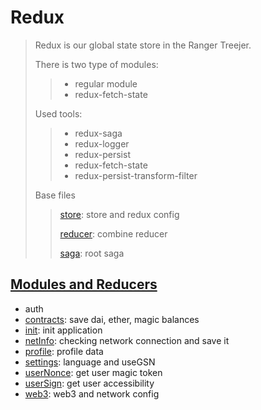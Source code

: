 # Redux

> Redux is our global state store in the Ranger Treejer.
>
> There is two type of modules: 
> > - regular module
> > - redux-fetch-state
> 
> Used tools:
> > - redux-saga
> > - redux-logger
> > - redux-persist
> > - redux-fetch-state
> > - redux-persist-transform-filter
>
> 
>
> Base files
> > [store](./store.ts): store and redux config
> >
> > [reducer](./reducer.ts): combine reducer
> >
> >  [saga](./saga.ts): root saga

## [Modules and Reducers](./modules)
 - auth
 - [contracts](./modules/contracts): save dai, ether, magic balances
 - [init](./modules/init): init application
 - [netInfo](./modules/netInfo): checking network connection and save it
 - [profile](./modules/profile): profile data
 - [settings](./modules/settings): language and useGSN
 - [userNonce](./modules/userNonce): get user magic token
 - [userSign](./modules/userSign): get user accessibility
 - [web3](./modules/web3): web3 and network config
